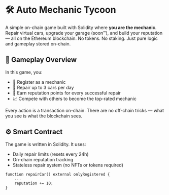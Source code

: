 # 🛠️ Auto Mechanic Tycoon          
         
A simple on-chain game built with Solidity where **you are the mechanic**. Repair virtual cars, upgrade your garage (soon™), and build your reputation — all on the Ethereum blockchain. No tokens. No staking. Just pure logic and gameplay stored on-chain.    
        
## 🚗 Gameplay Overview          
                
In this game, you:    
       
- 🔧 Register as a mechanic        
- 🧰 Repair up to 3 cars per day     
- 🌟 Earn reputation points for every successful repair   
- 📈 Compete with others to become the top-rated mechanic      
        
Every action is a transaction on-chain. There are no off-chain tricks — what you see is what the blockchain sees.   
     
## ⚙️ Smart Contract    
     
The game is written in Solidity. It uses:     
- Daily repair limits (resets every 24h)     
- On-chain reputation tracking       
- Stateless repair system (no NFTs or tokens required)     
         
```solidity       
function repairCar() external onlyRegistered {    
    ...     
    reputation += 10;   
}   
